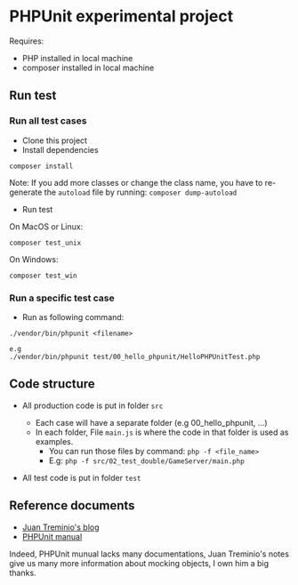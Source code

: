 # PHPUnit experimental project

Requires:
 - PHP installed in local machine
 - composer installed in local machine

## Run test

### Run all test cases
- Clone this project
- Install dependencies
```
composer install
```

Note: If you add more classes or change the class name, you have to re-generate the `autoload` file by running: `composer dump-autoload`

- Run test

On MacOS or Linux:

```
composer test_unix
```

On Windows:

```
composer test_win
```

### Run a specific test case
- Run as following command:
```
./vendor/bin/phpunit <filename> 

e.g 
./vendor/bin/phpunit test/00_hello_phpunit/HelloPHPUnitTest.php 
```

## Code structure

- All production code is put in folder `src` 

  - Each case will have a separate folder (e.g 00_hello_phpunit, ...)
  - In each folder, File `main.js` is where the code in that folder is used as examples.
    - You can run those files by command: `php -f <file_name>`
    - E.g: `php -f src/02_test_double/GameServer/main.php`
  
- All test code is put in folder `test`

## Reference documents

- [Juan Treminio's blog](https://jtreminio.com/blog/unit-testing-tutorial-part-v-mock-methods-and-overriding-constructors/)
- [PHPUnit manual](https://phpunit.readthedocs.io/en/9.1/index.html) 

Indeed, PHPUnit munual lacks many documentations, Juan Treminio's notes give us many more information about mocking objects, I own him a big thanks.